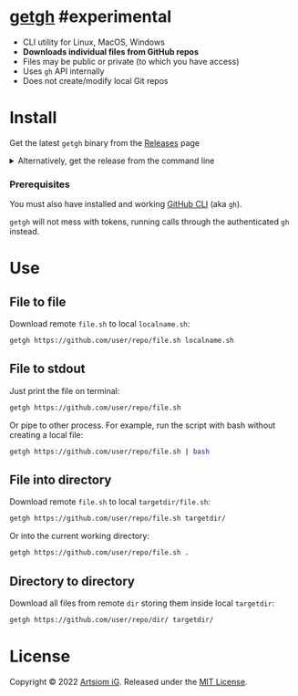 # [getgh](https://github.com/rtmigo/getgh) #experimental  

* CLI utility for Linux, MacOS, Windows
* **Downloads individual files from GitHub repos**
* Files may be public or private (to which you have access)
* Uses `gh` API internally
* Does not create/modify local Git repos

# Install




 
Get the latest `getgh` binary from
   the [Releases](https://github.com/rtmigo/getgh/releases) page 



<details><summary>Alternatively, get the release from the command line</summary>

## Linux:

```bash
# download and extract to current working directory
wget -c -O - \
  https://github.com/rtmigo/getgh/releases/latest/download/getgh_linux_amd64.tgz \
  | tar -xz

# check it runs
./getgh --version

# maybe move to some directory in your $PATH
mv -v ./getgh "$HOME/.local/bin/"
```
</details>

### Prerequisites

You must also have installed and working [GitHub
CLI](https://github.com/cli/cli#installation) (aka `gh`).

`getgh` will not mess with tokens, running calls through the authenticated `gh`
instead.


# Use

## File to file

Download remote `file.sh` to local `localname.sh`:

```bash
getgh https://github.com/user/repo/file.sh localname.sh
```

## File to stdout

Just print the file on terminal:

```bash
getgh https://github.com/user/repo/file.sh
```

Or pipe to other process. For example, run the script with bash without
creating a local file:

```bash
getgh https://github.com/user/repo/file.sh | bash
```

## File into directory

Download remote `file.sh` to local `targetdir/file.sh`:

```bash
getgh https://github.com/user/repo/file.sh targetdir/
```

Or into the current working directory:

```bash
getgh https://github.com/user/repo/file.sh .
```

## Directory to directory

Download all files from remote `dir` storing them inside local `targetdir`:

```bash
getgh https://github.com/user/repo/dir/ targetdir/
```

# License

Copyright © 2022 [Artsiom iG](https://github.com/rtmigo).
Released under the [MIT License](LICENSE).

